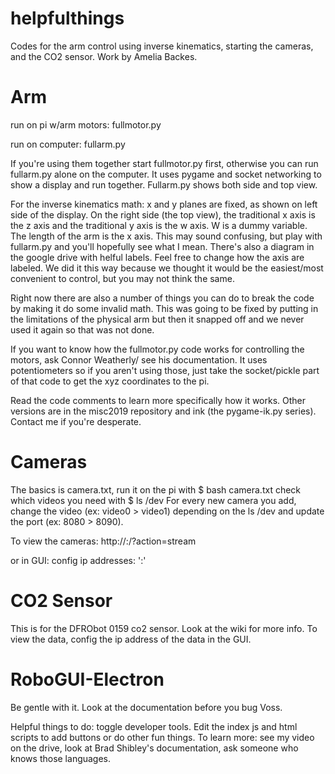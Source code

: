 # helpfulthings
Codes for the arm control using inverse kinematics, starting the cameras, and the CO2 sensor. Work by Amelia Backes.

# Arm
run on pi w/arm motors: fullmotor.py

run on computer: fullarm.py



If you're using them together start fullmotor.py first, otherwise you can run fullarm.py alone on the computer. It uses pygame and socket networking to show a display and run together. Fullarm.py shows both side and top view.

For the inverse kinematics math: x and y planes are fixed, as shown on left side of the display. On the right side (the top view), the traditional x axis is the z axis and the traditional y axis is the w axis. W is a dummy variable. The length of the arm is the x axis. This may sound confusing, but play with fullarm.py and you'll hopefully see what I mean. There's also a diagram in the google drive with helful labels. Feel free to change how the axis are labeled. We did it this way because we thought it would be the easiest/most convenient to control, but you may not think the same. 

Right now there are also a number of things you can do to break the code by making it do some invalid math. This was going to be fixed by putting in the limitations of the physical arm but then it snapped off and we never used it again so that was not done. 

If you want to know how the fullmotor.py code works for controlling the motors, ask Connor Weatherly/ see his documentation. It uses potentiometers so if you aren't using those, just take the socket/pickle part of that code to get the xyz coordinates to the pi.

Read the code comments to learn more specifically how it works. Other versions are in the misc2019 repository and ink (the pygame-ik.py series). Contact me if you're desperate.

# Cameras

The basics is camera.txt, run it on the pi with 
$ bash camera.txt 
check which videos you need with 
$ ls /dev
For every new camera you add, change the video (ex: video0 > video1) depending on the ls /dev and update the port (ex: 8080 > 8090). 

To view the cameras: http://<ipadress>:<port>/?action=stream  
  
or in GUI: config ip addresses: '<ipadress>:<port>'

# CO2 Sensor
This is for the DFRObot 0159 co2 sensor. Look at the wiki for more info. To view the data, config the ip address of the data in the GUI. 


# RoboGUI-Electron

Be gentle with it. Look at the documentation before you bug Voss. 

Helpful things to do: toggle developer tools. Edit the index js and html scripts to add buttons or do other fun things. To learn more: see my video on the drive, look at Brad Shibley's documentation, ask someone who knows those languages.
